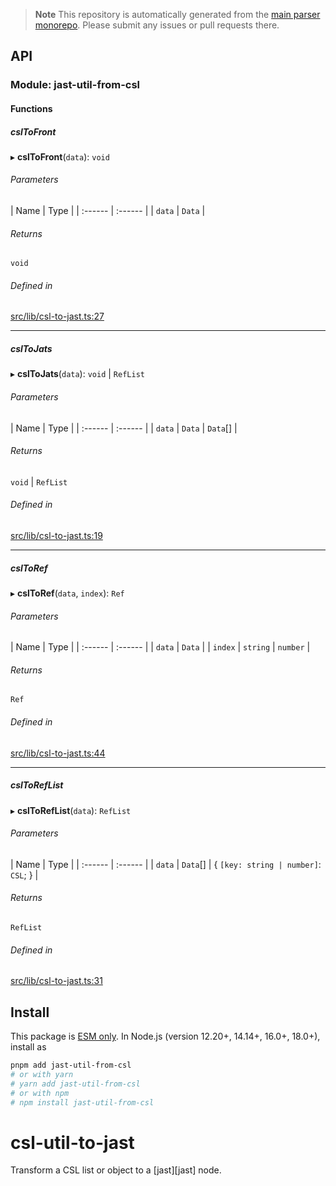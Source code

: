 > **Note**
> This repository is automatically generated from the [main parser monorepo](https://github.com/TrialAndErrorOrg/parsers). Please submit any issues or pull requests there.

## API

### Module: jast-util-from-csl

#### Functions

##### cslToFront

▸ **cslToFront**(`data`): `void`

###### Parameters

\| Name | Type |
\| :------ | :------ |
\| `data` | `Data` |

###### Returns

`void`

###### Defined in

[src/lib/csl-to-jast.ts:27](https://github.com/TrialAndErrorOrg/parsers/blob/586a0d2/libs/jast/jast-util-from-csl/src/lib/csl-to-jast.ts#L27)

---

##### cslToJats

▸ **cslToJats**(`data`): `void` | `RefList`

###### Parameters

\| Name | Type |
\| :------ | :------ |
\| `data` | `Data` | `Data`\[] |

###### Returns

`void` | `RefList`

###### Defined in

[src/lib/csl-to-jast.ts:19](https://github.com/TrialAndErrorOrg/parsers/blob/586a0d2/libs/jast/jast-util-from-csl/src/lib/csl-to-jast.ts#L19)

---

##### cslToRef

▸ **cslToRef**(`data`, `index`): `Ref`

###### Parameters

\| Name | Type |
\| :------ | :------ |
\| `data` | `Data` |
\| `index` | `string` | `number` |

###### Returns

`Ref`

###### Defined in

[src/lib/csl-to-jast.ts:44](https://github.com/TrialAndErrorOrg/parsers/blob/586a0d2/libs/jast/jast-util-from-csl/src/lib/csl-to-jast.ts#L44)

---

##### cslToRefList

▸ **cslToRefList**(`data`): `RefList`

###### Parameters

\| Name | Type |
\| :------ | :------ |
\| `data` | `Data`\[] | { `[key: string | number]`: `CSL`; } |

###### Returns

`RefList`

###### Defined in

[src/lib/csl-to-jast.ts:31](https://github.com/TrialAndErrorOrg/parsers/blob/586a0d2/libs/jast/jast-util-from-csl/src/lib/csl-to-jast.ts#L31)

## Install

This package is [ESM only](https://gist.github.com/sindresorhus/a39789f98801d908bbc7ff3ecc99d99c). In Node.js (version 12.20+, 14.14+, 16.0+, 18.0+), install as

```bash
pnpm add jast-util-from-csl
# or with yarn
# yarn add jast-util-from-csl
# or with npm
# npm install jast-util-from-csl
```

# csl-util-to-jast

Transform a CSL list or object to a \[jast]\[jast] node.
